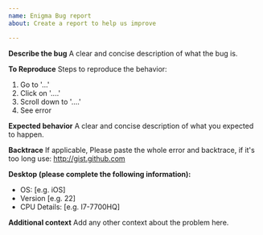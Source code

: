 ```yaml
---
name: Enigma Bug report
about: Create a report to help us improve

---
```


**Describe the bug**
A clear and concise description of what the bug is.

**To Reproduce**
Steps to reproduce the behavior:
1. Go to '...'
2. Click on '....'
3. Scroll down to '....'
4. See error

**Expected behavior**
A clear and concise description of what you expected to happen.

**Backtrace**
If applicable, Please paste the whole error and backtrace, if it's too long use: <http://gist.github.com>

**Desktop (please complete the following information):**
 - OS: [e.g. iOS]
 - Version [e.g. 22]
 -  CPU Details: [e.g. I7-7700HQ]

**Additional context**
Add any other context about the problem here.

